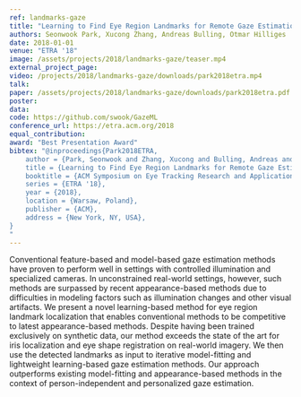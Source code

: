 ```yaml
---
ref: landmarks-gaze
title: "Learning to Find Eye Region Landmarks for Remote Gaze Estimation in Unconstrained Settings"
authors: Seonwook Park, Xucong Zhang, Andreas Bulling, Otmar Hilliges
date: 2018-01-01
venue: "ETRA '18"
image: /assets/projects/2018/landmarks-gaze/teaser.mp4
external_project_page: 
video: /projects/2018/landmarks-gaze/downloads/park2018etra.mp4
talk: 
paper: /assets/projects/2018/landmarks-gaze/downloads/park2018etra.pdf
poster: 
data: 
code: https://github.com/swook/GazeML
conference_url: https://etra.acm.org/2018
equal_contribution: 
award: "Best Presentation Award"
bibtex: "@inproceedings{Park2018ETRA,
	author = {Park, Seonwook and Zhang, Xucong and Bulling, Andreas and Hilliges, Otmar},
	title = {Learning to Find Eye Region Landmarks for Remote Gaze Estimation in Unconstrained Settings},
	booktitle = {ACM Symposium on Eye Tracking Research and Applications (ETRA)},
	series = {ETRA '18},
	year = {2018},
	location = {Warsaw, Poland},
	publisher = {ACM},
	address = {New York, NY, USA},
}
"
---
```

Conventional feature-based and model-based gaze estimation methods have proven to perform well in settings with controlled illumination and specialized cameras. In unconstrained real-world settings, however, such methods are surpassed by recent appearance-based methods due to difficulties in modeling factors such as illumination changes and other visual artifacts. We present a novel learning-based method for eye region landmark localization that enables conventional methods to be competitive to latest appearance-based methods. Despite having been trained exclusively on synthetic data, our method exceeds the state of the art for iris localization and eye shape registration on real-world imagery. We then use the detected landmarks as input to iterative model-fitting and lightweight learning-based gaze estimation methods. Our approach outperforms existing model-fitting and appearance-based methods in the context of person-independent and personalized gaze estimation.
